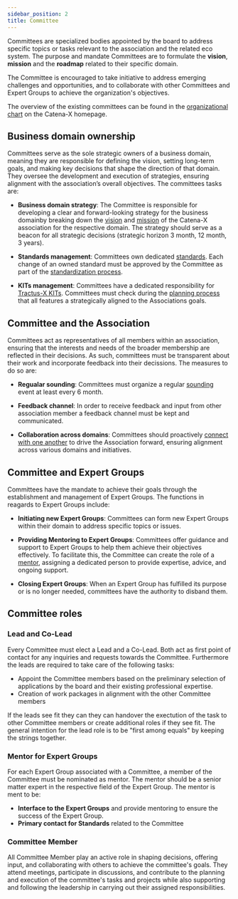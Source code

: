 ```yaml
---
sidebar_position: 2
title: Committee
---
```


Committees are specialized bodies appointed by the board to address specific topics or tasks relevant to the association and the related eco system. The purpose and mandate Committees are to formulate the **vision**, **mission** and the **roadmap** related to their specific domain.

The Committee  is encouraged to take initiative to address emerging challenges and opportunities, and to collaborate with other Committees and Expert Groups to achieve the organization's objectives.

The overview of the existing committees can be found in the [organizational chart](https://catena-x.net/typo3conf/ext/catenax/Resources/Public/Images/Assets/Catena-X_Organization_Chart.pdf) on the Catena-X homepage.

## Business domain ownership

Committees serve as the sole strategic owners of a business domain, meaning they are responsible for defining the vision, setting long-term goals, and making key decisions that shape the direction of that domain. They oversee the development and execution of strategies, ensuring alignment with the association’s overall objectives. The committees tasks are:

- **Business domain strategy**: The Committee is responsible for developing a clear and forward-looking strategy for the business domainby breaking down the [vision](https://catena-x.net/en/vision) and [mission](https://catena-x.net/en/benefits) of the Catena-X association for the respective domain. The strategy should serve as a beacon for all strategic decisions (strategic horizon 3 month, 12 month, 3 years).

- **Standards management**: Committees own dedicated [standards](https://bcgcatenax.sharepoint.com/:x:/r/sites/MitgliederbereichMemberArea_Catena-XAutomotiveNetworke.V/_layouts/15/Doc2.aspx?action=edit&sourcedoc=%7B9f834319-f51e-468c-8e69-1da76f8b50c6%7D&wdOrigin=TEAMS-MAGLEV.teamsSdk_ns.rwc&wdExp=TEAMS-TREATMENT&wdhostclicktime=1720772259595&web=1). Each change of an owned standard must be approved by the Committee as part of the [standardization process](../process-structure/process-normative-documents.md).

- **KITs management**: Committees have a dedicated responsibility for [Tractus-X KITs](https://eclipse-tractusx.github.io/Kits). Committees must check during the [planning process](../process-structure/process-tractus-x.md#phase-2-planning) that all features a strategically aligned to the Associations goals.

## Committee and the Association

Committees act as representatives of all members within an association, ensuring that the interests and needs of the broader membership are reflected in their decisions. As such, committees must be transparent about their work and incorporate feedback into their decissions. The measures to do so are:

- **Regualar sounding**: Committees must organize a regular [sounding](../process-structure/association-general.md#sounding) event at least every 6 month.

- **Feedback channel**: In order to receive feedback and input from other association member a feedback channel must be kept and communicated.

- **Collaboration across domains**: Committees should proactively [connect with one another](../process-structure/association-general.md) to drive the Association forward, ensuring alignment across various domains and initiatives.

## Committee and Expert Groups

Committees have the mandate to achieve their goals through the establishment and management of Expert Groups. The functions in reagards to Expert Groups include:

- **Initiating new Expert Groups**: Committees can form new Expert Groups within their domain to address specific topics or issues.

- **Providing Mentoring to Expert Groups**: Committees offer guidance and support to Expert Groups to help them achieve their objectives effectively. To facilitate this, the Committee can create the role of a [mentor](#mentor-for-expert-groups), assigning a dedicated person to provide expertise, advice, and ongoing support.

- **Closing Expert Groups**: When an Expert Group has fulfilled its purpose or is no longer needed, committees have the authority to disband them.

## Committee roles

### Lead and Co-Lead

Every Committee must elect a Lead and a Co-Lead. Both act as first point of contact for any inquiries and requests towards the Committee. Furthermore the leads are required to take care of the following tasks:

- Appoint the Committee members based on the preliminary selection of applications by the board and their existing professional expertise.
- Creation of work packages in alignment with the other Committee members

If the leads see fit they can they can handover the exectution of the task to other Committee members or create additional roles if they see fit. The general intention for the lead role is to be "first among equals" by keeping the strings together.

### Mentor for Expert Groups

For each Expert Group associated with a Committee, a member of the Committee must be nominated as mentor. The mentor should be a senior matter expert in the respective field of the Expert Group. The mentor is ment to be:

- **Interface to the Expert Groups** and provide mentoring to ensure the success of the Expert Group.
- **Primary contact for Standards** related to the Committee

### Committee Member

All Committee Member play an active role in shaping decisions, offering input, and collaborating with others to achieve the committee's goals. They attend meetings, participate in discussions, and contribute to the planning and execution of the committee's tasks and projects while also supporting and following the leadership in carrying out their assigned responsibilities.
<!-- to be added to process descriptions
### Release Process Management

- Guide the Release Process, including:
  - Oversee [Release Planning and Refinement](https://github.com/orgs/catenax-eV/projects/28/views/2) tasks for Catena-X expert groups and Tractus-X developer teams
  - drive the defined tasks [Eclipse Tractus-X Board](https://github.com/orgs/eclipse-tractusx/projects/26/views/28)
  - Track progress of development
  - Approve the feature against Tractus-X Release Guidelines ([TRG](https://eclipse-tractusx.github.io/docs/release)) before it will be delegated for final approval to the comitter
  - Review each feature's "Definition of Entry" (feature template defining acceptance criteria)
  - Review each feature's "Definition of Done" (Quality Gate GIT Issue)
-->